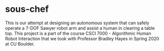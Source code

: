 # sous-chef
This is our attempt at designing an autonomous system that can safely operate a 7-DOF Sawyer robot arm and assist a human in clearing a table top. This project is a part of the course CSCI 7000 - Algorithmic Human Robot Interaction that we took with Professor Bradley Hayes in Spring 2020 at CU Boulder.
